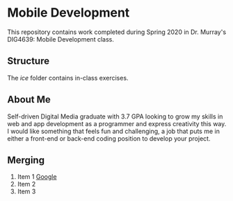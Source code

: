 # Mobile Development
This repository contains work completed during Spring 2020 in Dr. Murray's DIG4639: Mobile Development class.

## Structure
The *ice* folder contains in-class exercises. 

## About Me
Self-driven Digital Media graduate with 3.7 GPA looking to grow my skills in web and app development as a programmer and express creativity this way. I would like something that feels fun and challenging, a job that puts me in either a front-end or back-end coding position to develop your project.

## Merging
1. Item 1 [Google](http://www.google.com)
2. Item 2
3. Item 3